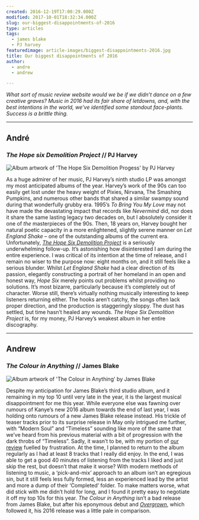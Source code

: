 ```yaml
---
created: 2016-12-19T17:00:29.000Z
modified: 2017-10-01T18:32:34.000Z
slug: our-biggest-disappointments-of-2016
type: articles
tags:
  - james blake
  - PJ harvey
featuredimage: article-images/biggest-disappointments-2016.jpg
title: Our biggest disappointments of 2016
author: 
  - andre
  - andrew

---
```


*What sort of music review website would we be if we didn’t dance on a few creative graves? Music in 2016 had its fair share of letdowns, and, with the best intentions in the world, we’ve identified some standout face-plants. Success is a brittle thing.*

------

## André

### *The Hope six Demolition Project* // PJ Harvey

![Album artwork of 'The Hope Six Demolition Progess' by PJ Harvey](album-artwork/the-hope-six-demolition-project-pj-harvey.jpg)

As a huge admirer of her music, PJ Harvey’s ninth studio LP was amongst my most anticipated albums of the year. Harvey’s work of the 90s can too easily get lost under the heavy weight of Pixies, Nirvana, The Smashing Pumpkins, and numerous other bands that shared a similar swampy sound during that wonderfully grubby era. 1995’s *To Bring You My Love* may not have made the devastating impact that records like *Nevermind* did, nor does it share the same lasting legacy two decades on, but I absolutely consider it one of *the* masterpieces of the 90s. Then, 18 years on, Harvey bought her natural poetic capacity in a more enlightened, slightly serene manner on *Let England Shake* – one of the outstanding albums of the current era. Unfortunately, [*The Hope Six Demolition Project*](/reviews/pj-harvey-the-hope-six-demolition-project/) is a seriously underwhelming follow-up. It’s astonishing how disinterested I am during the entire experience. I was critical of its intention at the time of release, and I remain no wiser to the purpose now: eight months on, and it still feels like a serious blunder. Whilst *Let England Shake* had a clear direction of its passion, elegantly constructing a portrait of her homeland in an open and honest way, *Hope Six* merely points out problems whilst providing no solutions. It’s most bizarre, particularly because it’s completely out of character. Worse still, there’s virtually nothing musically interesting to keep listeners returning either. The hooks aren’t catchy, the songs often lack proper direction, and the production is staggeringly sloppy. The dust has settled, but time hasn’t healed any wounds. *The Hope Six Demolition Project* is, for my money, PJ Harvey’s weakest album in her entire discography.

-----

## Andrew

### *The Colour in Anything* // James Blake

![Album artwork of 'The Colour in Anything' by James Blake](album-artwork/the-colour-in-anything-james-blake.jpg)

Despite my anticipation for James Blake’s third studio album, and it remaining in my top 10 until very late in the year, it is the largest musical disappointment for me this year. While everyone else was fawning over rumours of Kanye’s new 2016 album towards the end of last year, I was holding onto rumours of a new James Blake release instead. His trickle of teaser tracks prior to its surprise release in May only intrigued me further, with “Modern Soul” and “Timeless” sounding like more of the same that we’ve heard from his previous material with a bit of progression with the dark throbs of “Timeless”. Sadly, it wasn’t to be, with my portion of [our review](/reviews/james-blake-the-colour-in-anything/) fuelled by frustration. At the time, I planned to return to the album regularly as I had at least 8 tracks that I really did enjoy. In the end, I was able to get a good 40 minutes of listening from the tracks I liked and just skip the rest, but doesn’t that make it worse? With modern methods of listening to music, a ‘pick-and-mix’ approach to an album isn’t an egregious sin, but it still feels less fully formed, less an experienced lead by the artist and more a dump of their ‘Completed’ folder. To make matters worse, what did stick with me didn’t hold for long, and I found it pretty easy to negotiate it off my top 10s for this year. *The Colour in Anything* isn’t a bad release from James Blake, but after his eponymous debut and [*Overgrown*](/reviews/james-blake-overgrown/>), which followed it, his 2016 release was a little pale in comparison.
